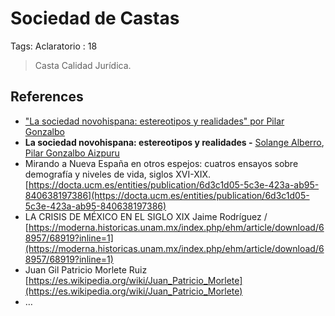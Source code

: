 # Sociedad de Castas

Tags: Aclaratorio
: 18

> Casta Calidad Jurídica.
> 

## References

- ["La sociedad novohispana: estereotipos y realidades" por Pilar Gonzalbo](https://www.youtube.com/watch?v=8l6yIvtcHew)
- **La sociedad novohispana: estereotipos y realidades  -**  [Solange Alberro](https://www.amazon.com/s/ref=dp_byline_sr_ebooks_1?ie=UTF8&field-author=Solange+Alberro&text=Solange+Alberro&sort=relevancerank&search-alias=digital-text),  [Pilar Gonzalbo Aizpuru](https://www.amazon.com/s/ref=dp_byline_sr_ebooks_2?ie=UTF8&field-author=Pilar+Gonzalbo+Aizpuru&text=Pilar+Gonzalbo+Aizpuru&sort=relevancerank&search-alias=digital-text)
- Mirando a Nueva España en otros espejos: cuatros ensayos sobre demografía y niveles de vida, siglos XVI-XIX. [https://docta.ucm.es/entities/publication/6d3c1d05-5c3e-423a-ab95-840638197386](https://docta.ucm.es/entities/publication/6d3c1d05-5c3e-423a-ab95-840638197386)
- LA CRISIS DE MÉXICO EN EL SIGLO XIX Jaime Rodríguez / [https://moderna.historicas.unam.mx/index.php/ehm/article/download/68957/68919?inline=1](https://moderna.historicas.unam.mx/index.php/ehm/article/download/68957/68919?inline=1)
- Juan Gil Patricio Morlete Ruiz
[https://es.wikipedia.org/wiki/Juan_Patricio_Morlete](https://es.wikipedia.org/wiki/Juan_Patricio_Morlete)
- …